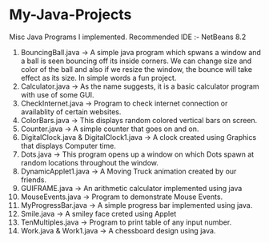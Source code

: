 # My-Java-Projects
Misc Java Programs I implemented.
Recommended IDE :- NetBeans 8.2
1) BouncingBall.java -> A simple java program which spwans a window and a ball is seen bouncing off its inside corners. We can change size and color of the ball and also if we resize the window, the bounce will take effect as its size. In simple words a fun project.
2) Calculator.java -> As the name suggests, it is a basic calculator program with use of some GUI.
3) CheckInternet.java -> Program to check internet connection or availablity of certain websites.
4) ColorBars.java -> This displays random colored vertical bars on screen.
5) Counter.java -> A simple counter that goes on and on.
6) DigitalClock.java & DigitalClock1.java -> A clock created using Graphics that displays Computer time.
7) Dots.java -> This program opens up a window on which Dots spawn at random locations throughout the window.
8) DynamicApplet1.java -> A Moving Truck animation created by our friends.
9) GUIFRAME.java -> An arithmetic calculator implemented using java
10) MouseEvents.java -> Program to demonstrate Mouse Events.
11) MyProgressBar.java -> A simple progress bar implemented using java.
12) Smile.java -> A smiley face creted using Applet
13) TenMultiples.java -> Program to print table of any input number.
14) Work.java & Work1.java -> A chessboard design using java.
